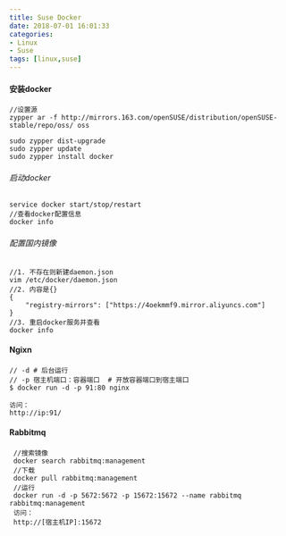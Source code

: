 ```yaml
---
title: Suse Docker
date: 2018-07-01 16:01:33
categories: 
- Linux 
- Suse
tags: [linux,suse]
---
```



#### 安装docker

```
//设置源
zypper ar -f http://mirrors.163.com/openSUSE/distribution/openSUSE-stable/repo/oss/ oss

sudo zypper dist-upgrade
sudo zypper update
sudo zypper install docker
```

###### 启动docker

```
service docker start/stop/restart
//查看docker配置信息
docker info
```

###### 配置国内镜像

```shell
//1. 不存在则新建daemon.json
vim /etc/docker/daemon.json
//2. 内容是{}
{
	"registry-mirrors": ["https://4oekmmf9.mirror.aliyuncs.com"]
}
//3. 重启docker服务并查看
docker info
```

#### Ngixn

```
// -d # 后台运行
// -p 宿主机端口：容器端口  # 开放容器端口到宿主端口
$ docker run -d -p 91:80 nginx

访问：
http://ip:91/
```

#### Rabbitmq

```
 //搜索镜像
 docker search rabbitmq:management
 //下载
 docker pull rabbitmq:management
 //运行
 docker run -d -p 5672:5672 -p 15672:15672 --name rabbitmq rabbitmq:management
 访问：
 http://[宿主机IP]:15672
```

